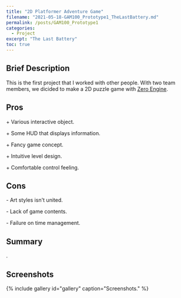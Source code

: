 ```yaml
---
title: "2D Platformer Adventure Game"
filename: "2021-05-18-GAM100_Prototype1_TheLastBattery.md"
permalink: /posts/GAM100_Prototype1
categories:
  - Project
excerpt: "The Last Battery"
toc: true
---
```


## Brief Description

 This is the first project that I worked with other people. With two team members, we dicided to make a 2D puzzle game with [Zero Engine](https://www.zeroengine.io/). 

## Pros

<div class="notice--success">
  <p>+ Various interactive object.</p>
  <p>+ Some HUD that displays information.</p>
  <p>+ Fancy game concept.</p>
  <p>+ Intuitive level design.</p>
  <p>+ Comfortable control feeling.</p>
</div>

## Cons

<div class="notice--danger">
  <p>- Art styles isn't united.</p>
  <p>- Lack of game contents.</p>
  <p>- Failure on time management.</p>
</div>

## Summary

.

## Screenshots
{% include gallery id="gallery" caption="Screenshots." %}

